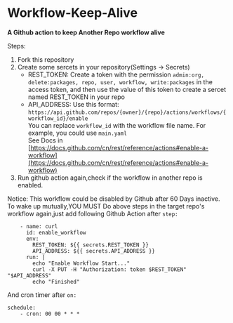 # Workflow-Keep-Alive
**A Github action to keep Another Repo workflow alive**<br>

Steps:

1. Fork this repository
2. Create some sercets in your repository(Settings -> Secrets)
	- REST_TOKEN: Create a token with the permission ```admin:org, delete:packages, repo, user, workflow, write:packages``` in the access token, and then use the value of this token to create a sercet named REST_TOKEN in your repo
	- API_ADDRESS: Use this format:
```https://api.github.com/repos/{owner}/{repo}/actions/workflows/{workflow_id}/enable```<br>
You can replace `workflow_id` with the workflow file name. For example, you could use `main.yaml`<br>
See Docs in [https://docs.github.com/cn/rest/reference/actions#enable-a-workflow](https://docs.github.com/cn/rest/reference/actions#enable-a-workflow)
3. Run github action again,check if the workflow in another repo is enabled.

Notice: This workflow could be disabled by Github after 60 Days inactive.
To wake up mutually,YOU MUST Do above steps in the target repo's workflow again,just add following Github Action after `step:`<br>
```
    - name: curl
      id: enable_workflow
      env:
        REST_TOKEN: ${{ secrets.REST_TOKEN }}
        API_ADDRESS: ${{ secrets.API_ADDRESS }}
      run: |
        echo "Enable Workflow Start..."
        curl -X PUT -H "Authorization: token $REST_TOKEN" "$API_ADDRESS"
        echo "Finished"
```
And cron timer after `on:`<br>
```
schedule:
    - cron: 00 00 * * *
```



